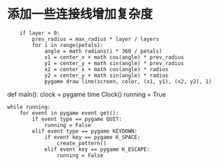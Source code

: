 # 添加一些连接线增加复杂度
        if layer > 0:
            prev_radius = max_radius * layer / layers
            for i in range(petals):
                angle = math radians(i * 360 / petals)
                x1 = center_x + math cos(angle) * prev_radius
                y1 = center_y + math sin(angle) * prev_radius
                x2 = center_x + math cos(angle) * radius
                y2 = center_y + math sin(angle) * radius
                pygame draw line(screen, color, (x1, y1), (x2, y2), 1)
 
def main():
    clock = pygame time Clock()
    running = True
    
    while running:
        for event in pygame event get():
            if event type == pygame QUIT:
                running = False
            elif event type == pygame KEYDOWN:
                if event key == pygame K_SPACE:
                    create_pattern()
                elif event key == pygame K_ESCAPE:
                    running = False
